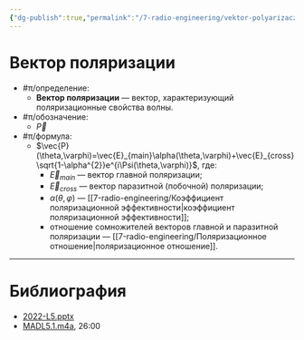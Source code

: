 ```yaml
---
{"dg-publish":true,"permalink":"/7-radio-engineering/vektor-polyarizaczii/","title":"Вектор поляризации"}
---
```



# Вектор поляризации

- #π/определение:
	- **Вектор поляризации** — вектор, характеризующий поляризационные свойства волны.
- #π/обозначение:
	- $\vec{P}$
- #π/формула:
	- $\vec{P}(\theta,\varphi)=\vec{E}_{main}\alpha(\theta,\varphi)+\vec{E}_{cross}\sqrt{1-\alpha^{2}}e^{i\Psi(\theta,\varphi)}$, где:
		- $\vec{E}_{main}$ — вектор главной поляризации;
		- $\vec{E}_{cross}$ — вектор паразитной (побочной) поляризации;
		- $\alpha(\theta,\varphi)$ — [[7-radio-engineering/Коэффициент поляризационной эффективности\|коэффициент поляризационной эффективности]];
		- отношение сомножителей векторов главной и паразитной поляризации — [[7-radio-engineering/Поляризационное отношение\|поляризационное отношение]].

---

# Библиография

- [2022-L5.pptx](file:///C:%5CUsers%5CMojo%5CiCloudDrive%5C_university%5CIllarionov%5Clecture-presentations%5C2022-L5.pptx)
- [MADL5.1.m4a](file:///C:%5CUsers%5CMojo%5CiCloudDrive%5C_university%5CIllarionov%5Clecture-recording%5CMADL5.1.m4a), 26:00
